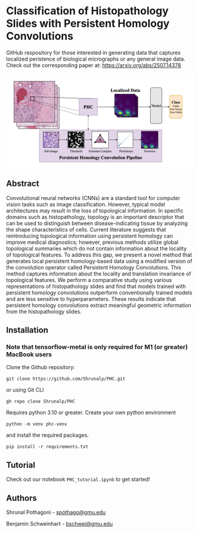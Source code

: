 # Classification of Histopathology Slides with Persistent Homology Convolutions
GitHub respository for those interested in generating data that captures localized peristence of biological micrographs or any general image data.
Check out the corresponding paper at: https://arxiv.org/abs/2507.14378

![alt text](https://github.com/Shrunalp/PHC/blob/main/PHC_visual.png?raw=true#center)

## Abstract
Convolutional neural networks (CNNs) are a standard tool for computer vision tasks such as image classification. However, typical model architectures may result in the loss of topological information. In specific domains such as histopathology, topology is an important descriptor that can be used to distinguish between disease-indicating tissue by analyzing the shape characteristics of cells. Current literature suggests that reintroducing topological information using persistent homology can improve medical diagnostics; however, previous methods utilize global topological summaries which do not contain information about the locality of topological features. To address this gap, we present a novel method that generates local persistent homology-based data using a modified version of the convolution operator called Persistent Homology Convolutions. This method captures information about the locality and translation invariance of topological features. We perform a comparative study using various representations of histopathology slides and find that models trained with persistent homology convolutions outperform conventionally trained models and are less sensitive to hyperparameters. These results indicate that persistent homology convolutions extract meaningful geometric information from the histopathology slides.

## Installation
### Note that tensorflow-metal is only required for M1 (or greater) MacBook users

Clone the Github repository:
```
git clone https://github.com/Shrunalp/PHC.git
```
or using Git CLI 
```
gh repo clone Shrunalp/PHC
```

Requires python 3.10 or greater. Create your own python environment 

```
python -m venv phc-venv 
```

and install the required packages. 

```
pip install -r requirements.txt
```


## Tutorial 

Check out our notebook ```PHC_tutorial.ipynb``` to get started!

## Authors

Shrunal Pothagoni - spothago@gmu.edu

Benjamin Schweinhart - bschwei@gmu.edu
